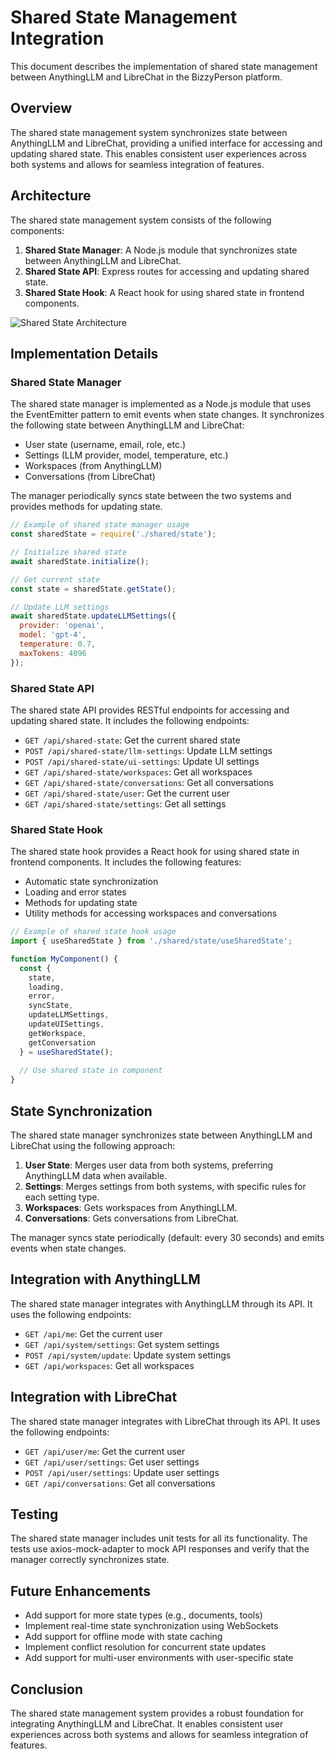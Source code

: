 # Shared State Management Integration

This document describes the implementation of shared state management between AnythingLLM and LibreChat in the BizzyPerson platform.

## Overview

The shared state management system synchronizes state between AnythingLLM and LibreChat, providing a unified interface for accessing and updating shared state. This enables consistent user experiences across both systems and allows for seamless integration of features.

## Architecture

The shared state management system consists of the following components:

1. **Shared State Manager**: A Node.js module that synchronizes state between AnythingLLM and LibreChat.
2. **Shared State API**: Express routes for accessing and updating shared state.
3. **Shared State Hook**: A React hook for using shared state in frontend components.

![Shared State Architecture](../assets/documentation/shared-state-architecture.png)

## Implementation Details

### Shared State Manager

The shared state manager is implemented as a Node.js module that uses the EventEmitter pattern to emit events when state changes. It synchronizes the following state between AnythingLLM and LibreChat:

- User state (username, email, role, etc.)
- Settings (LLM provider, model, temperature, etc.)
- Workspaces (from AnythingLLM)
- Conversations (from LibreChat)

The manager periodically syncs state between the two systems and provides methods for updating state.

```javascript
// Example of shared state manager usage
const sharedState = require('./shared/state');

// Initialize shared state
await sharedState.initialize();

// Get current state
const state = sharedState.getState();

// Update LLM settings
await sharedState.updateLLMSettings({
  provider: 'openai',
  model: 'gpt-4',
  temperature: 0.7,
  maxTokens: 4096
});
```

### Shared State API

The shared state API provides RESTful endpoints for accessing and updating shared state. It includes the following endpoints:

- `GET /api/shared-state`: Get the current shared state
- `POST /api/shared-state/llm-settings`: Update LLM settings
- `POST /api/shared-state/ui-settings`: Update UI settings
- `GET /api/shared-state/workspaces`: Get all workspaces
- `GET /api/shared-state/conversations`: Get all conversations
- `GET /api/shared-state/user`: Get the current user
- `GET /api/shared-state/settings`: Get all settings

### Shared State Hook

The shared state hook provides a React hook for using shared state in frontend components. It includes the following features:

- Automatic state synchronization
- Loading and error states
- Methods for updating state
- Utility methods for accessing workspaces and conversations

```jsx
// Example of shared state hook usage
import { useSharedState } from './shared/state/useSharedState';

function MyComponent() {
  const {
    state,
    loading,
    error,
    syncState,
    updateLLMSettings,
    updateUISettings,
    getWorkspace,
    getConversation
  } = useSharedState();
  
  // Use shared state in component
}
```

## State Synchronization

The shared state manager synchronizes state between AnythingLLM and LibreChat using the following approach:

1. **User State**: Merges user data from both systems, preferring AnythingLLM data when available.
2. **Settings**: Merges settings from both systems, with specific rules for each setting type.
3. **Workspaces**: Gets workspaces from AnythingLLM.
4. **Conversations**: Gets conversations from LibreChat.

The manager syncs state periodically (default: every 30 seconds) and emits events when state changes.

## Integration with AnythingLLM

The shared state manager integrates with AnythingLLM through its API. It uses the following endpoints:

- `GET /api/me`: Get the current user
- `GET /api/system/settings`: Get system settings
- `POST /api/system/update`: Update system settings
- `GET /api/workspaces`: Get all workspaces

## Integration with LibreChat

The shared state manager integrates with LibreChat through its API. It uses the following endpoints:

- `GET /api/user/me`: Get the current user
- `GET /api/user/settings`: Get user settings
- `POST /api/user/settings`: Update user settings
- `GET /api/conversations`: Get all conversations

## Testing

The shared state manager includes unit tests for all its functionality. The tests use axios-mock-adapter to mock API responses and verify that the manager correctly synchronizes state.

## Future Enhancements

- Add support for more state types (e.g., documents, tools)
- Implement real-time state synchronization using WebSockets
- Add support for offline mode with state caching
- Implement conflict resolution for concurrent state updates
- Add support for multi-user environments with user-specific state

## Conclusion

The shared state management system provides a robust foundation for integrating AnythingLLM and LibreChat. It enables consistent user experiences across both systems and allows for seamless integration of features. 